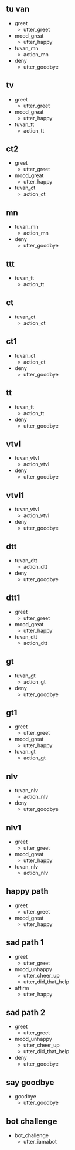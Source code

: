 ## tu van 
* greet
  - utter_greet
* mood_great
  - utter_happy
* tuvan_mn
  - action_mn
* deny
  - utter_goodbye
  
## tv
* greet
  - utter_greet
* mood_great
  - utter_happy
* tuvan_tt
  - action_tt
  
## ct2
* greet
  - utter_greet
* mood_great
  - utter_happy
* tuvan_ct
  - action_ct

## mn
* tuvan_mn
  - action_mn
* deny
  - utter_goodbye
  
## ttt
* tuvan_tt
  - action_tt
  
## ct
* tuvan_ct
  - action_ct

## ct1
* tuvan_ct
  - action_ct
* deny
  - utter_goodbye
  
## tt
* tuvan_tt
  - action_tt
* deny
  - utter_goodbye
 
## vtvl
* tuvan_vtvl
  - action_vtvl
* deny
  - utter_goodbye
  
## vtvl1
* tuvan_vtvl
  - action_vtvl
* deny
  - utter_goodbye

## dtt
* tuvan_dtt
  - action_dtt
* deny
  - utter_goodbye
  
## dtt1
* greet
  - utter_greet
* mood_great
  - utter_happy
* tuvan_dtt
  - action_dtt
  
## gt
* tuvan_gt
  - action_gt
* deny
  - utter_goodbye
  
## gt1
* greet
  - utter_greet
* mood_great
  - utter_happy
* tuvan_gt
  - action_gt

## nlv
* tuvan_nlv
  - action_nlv
* deny
  - utter_goodbye
  
## nlv1
* greet
  - utter_greet
* mood_great
  - utter_happy
* tuvan_nlv
  - action_nlv
  

## happy path
* greet
  - utter_greet
* mood_great
  - utter_happy

## sad path 1
* greet
  - utter_greet
* mood_unhappy
  - utter_cheer_up
  - utter_did_that_help
* affirm
  - utter_happy

## sad path 2
* greet
  - utter_greet
* mood_unhappy
  - utter_cheer_up
  - utter_did_that_help
* deny
  - utter_goodbye

## say goodbye
* goodbye
  - utter_goodbye

## bot challenge
* bot_challenge
  - utter_iamabot
